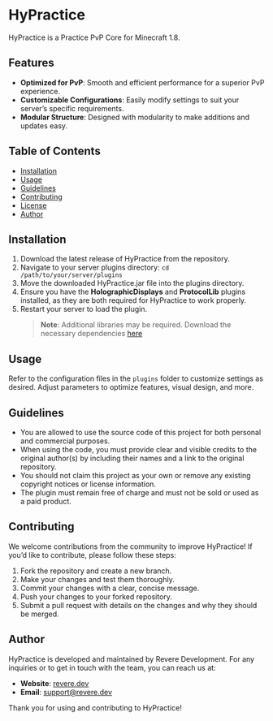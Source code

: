 # HyPractice

HyPractice is a Practice PvP Core for Minecraft 1.8.

## Features

- **Optimized for PvP**: Smooth and efficient performance for a superior PvP experience.
- **Customizable Configurations**: Easily modify settings to suit your server’s specific requirements.
- **Modular Structure**: Designed with modularity to make additions and updates easy.

## Table of Contents

- [Installation](#installation)
- [Usage](#usage)
- [Guidelines](#guidelines)
- [Contributing](#contributing)
- [License](#license)
- [Author](#author)

## Installation

1. Download the latest release of HyPractice from the repository.
2. Navigate to your server plugins directory:
   ``cd /path/to/your/server/plugins``
3. Move the downloaded HyPractice.jar file into the plugins directory.
4. Ensure you have the **HolographicDisplays** and **ProtocolLib** plugins installed, as they are both required for HyPractice to work properly.
5. Restart your server to load the plugin.
   > **Note**: Additional libraries may be required. Download the necessary dependencies [here](https://www.mediafire.com/file/uhthp6c3akmltqp/libs.zip/file)

## Usage

Refer to the configuration files in the `plugins` folder to customize settings as desired. Adjust parameters to optimize features, visual design, and more.

## Guidelines

- You are allowed to use the source code of this project for both personal and commercial purposes.
- When using the code, you must provide clear and visible credits to the original author(s) by including their names and a link to the original repository.
- You should not claim this project as your own or remove any existing copyright notices or license information.
- The plugin must remain free of charge and must not be sold or used as a paid product.

## Contributing

We welcome contributions from the community to improve HyPractice! If you’d like to contribute, please follow these steps:

1. Fork the repository and create a new branch.
2. Make your changes and test them thoroughly.
3. Commit your changes with a clear, concise message.
4. Push your changes to your forked repository.
5. Submit a pull request with details on the changes and why they should be merged.

## Author

HyPractice is developed and maintained by Revere Development. For any inquiries or to get in touch with the team, you can reach us at:

- **Website**: [revere.dev](https://www.revere.dev)
- **Email**: [support@revere.dev](mailto:support@revere.dev)

Thank you for using and contributing to HyPractice!
